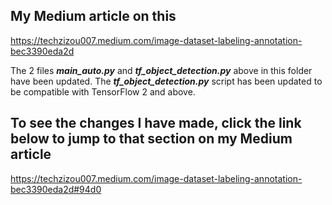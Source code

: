
## My Medium article on this

https://techzizou007.medium.com/image-dataset-labeling-annotation-bec3390eda2d


The 2 files ***main_auto.py*** and ***tf_object_detection.py*** above in this folder have been updated. The ***tf_object_detection.py*** script has been updated to be compatible with TensorFlow 2 and above.


## To see the changes I have made, click the link below to jump to that section on my Medium article

https://techzizou007.medium.com/image-dataset-labeling-annotation-bec3390eda2d#94d0
